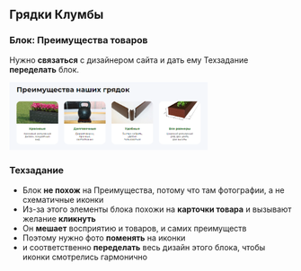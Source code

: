 ## Грядки Клумбы

### Блок: Преимущества товаров

Нужно **связаться** с дизайнером сайта и дать ему Техзадание **переделать** блок.

<img width="70%" src="img/benefits-product.png" alt="">

### Техзадание

- Блок **не похож** на Преимущества, потому что там фотографии, а не схематичные иконки
- Из-за этого элементы блока похожи на **карточки товара** и вызывают желание **кликнуть**
- Он **мешает** восприятию и товаров, и самих преимуществ
- Поэтому нужно фото **поменять** на иконки
- и соответственно **переделать** весь дизайн этого блока, чтобы иконки смотрелись гармонично